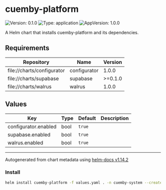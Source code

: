 # cuemby-platform

![Version: 0.1.0](https://img.shields.io/badge/Version-0.1.0-informational?style=flat-square) ![Type: application](https://img.shields.io/badge/Type-application-informational?style=flat-square) ![AppVersion: 1.0.0](https://img.shields.io/badge/AppVersion-1.0.0-informational?style=flat-square)

A Helm chart that installs cuemby-platform and its dependencies.

## Requirements

| Repository | Name | Version |
|------------|------|---------|
| file://charts/configurator | configurator | 1.0.0 |
| file://charts/supabase | supabase | >=0.1.0 |
| file://charts/walrus | walrus | 1.0.0 |

## Values

| Key | Type | Default | Description |
|-----|------|---------|-------------|
| configurator.enabled | bool | `true` |  |
| supabase.enabled | bool | `true` |  |
| walrus.enabled | bool | `true` |  |

----------------------------------------------
Autogenerated from chart metadata using [helm-docs v1.14.2](https://github.com/norwoodj/helm-docs/releases/v1.14.2)

### Install

```sh
helm install cuemby-platform -f values.yaml . -n cuemby-system --create-namespace
```
